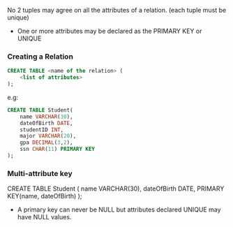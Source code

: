 No 2 tuples may agree on all the attributes of a relation. (each tuple must be unique)
- One or more attributes may be declared as the PRIMARY KEY or UNIQUE

### Creating a Relation
```SQL
CREATE TABLE <name of the relation> (
	<list of attributes>
);
```
e.g:
```SQL
CREATE TABLE Student(
	name VARCHAR(30),
	dateOfBirth DATE,
	studentID INT,
	major VARCHAR(20),
	gpa DECIMAL(3,2),
	ssn CHAR(11) PRIMARY KEY
);
```

### Multi-attribute key 
CREATE TABLE Student (
	name VARCHAR(30),
	dateOfBirth DATE,
	PRIMARY KEY(name, dateOfBirth)
);
- A primary key can never be NULL but attributes declared UNIQUE may have NULL values.